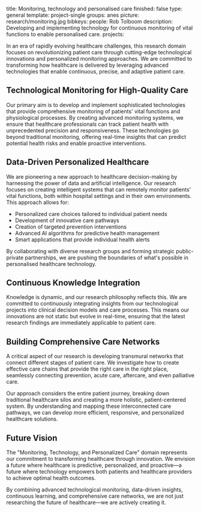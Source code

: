 title: Monitoring, technology and personalised care
finished: false
type: general
template: project-single
groups: anes
picture: research/monitoring.jpg
bibkeys: 
people: Rob Tolboom
description: Developing and implementing technology for continuous monitoring of vital functions to enable personalised care.
projects: 

In an era of rapidly evolving healthcare challenges, this research domain focuses on revolutionizing patient care through cutting-edge technological innovations and personalized monitoring approaches. We are committed to transforming how healthcare is delivered by leveraging advanced technologies that enable continuous, precise, and adaptive patient care.

## Technological Monitoring for High-Quality Care

Our primary aim is to develop and implement sophisticated technologies that provide comprehensive monitoring of patients' vital functions and physiological processes. By creating advanced monitoring systems, we ensure that healthcare professionals can track patient health with unprecedented precision and responsiveness. These technologies go beyond traditional monitoring, offering real-time insights that can predict potential health risks and enable proactive interventions.

## Data-Driven Personalized Healthcare

We are pioneering a new approach to healthcare decision-making by harnessing the power of data and artificial intelligence. Our research focuses on creating intelligent systems that can remotely monitor patients' vital functions, both within hospital settings and in their own environments. This approach allows for:

- Personalized care choices tailored to individual patient needs
- Development of innovative care pathways
- Creation of targeted prevention interventions
- Advanced AI algorithms for predictive health management
- Smart applications that provide individual health alerts

By collaborating with diverse research groups and forming strategic public-private partnerships, we are pushing the boundaries of what's possible in personalised healthcare technology.

## Continuous Knowledge Integration

Knowledge is dynamic, and our research philosophy reflects this. We are committed to continuously integrating insights from our technological projects into clinical decision models and care processes. This means our innovations are not static but evolve in real-time, ensuring that the latest research findings are immediately applicable to patient care.

## Building Comprehensive Care Networks

A critical aspect of our research is developing transmural networks that connect different stages of patient care. We investigate how to create effective care chains that provide the right care in the right place, seamlessly connecting prevention, acute care, aftercare, and even palliative care.

Our approach considers the entire patient journey, breaking down traditional healthcare silos and creating a more holistic, patient-centered system. By understanding and mapping these interconnected care pathways, we can develop more efficient, responsive, and personalized healthcare solutions.

## Future Vision

The "Monitoring, Technology, and Personalized Care" domain represents our commitment to transforming healthcare through innovation. We envision a future where healthcare is predictive, personalized, and proactive—a future where technology empowers both patients and healthcare providers to achieve optimal health outcomes.

By combining advanced technological monitoring, data-driven insights, continuous learning, and comprehensive care networks, we are not just researching the future of healthcare—we are actively creating it.